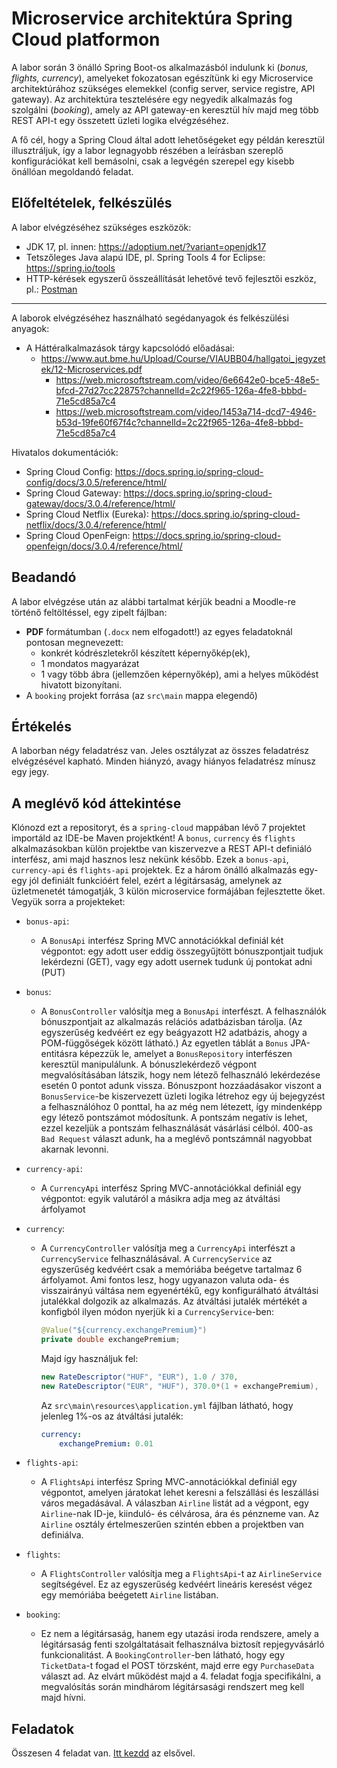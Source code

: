 # Microservice architektúra Spring Cloud platformon

A labor során 3 önálló Spring Boot-os alkalmazásból indulunk ki (*bonus, flights, currency*), amelyeket fokozatosan
egészítünk ki egy Microservice architektúrához szükséges elemekkel (config server, service registre, API gateway). Az
architektúra tesztelésére egy negyedik alkalmazás fog szolgálni (*booking*), amely az API gateway-en keresztül hív majd
meg több REST API-t egy összetett üzleti logika elvégzéséhez.

A fő cél, hogy a Spring Cloud által adott lehetőségeket egy példán keresztül illusztráljuk, így a labor legnagyobb
részében a leírásban szereplő konfigurációkat kell bemásolni, csak a legvégén szerepel egy kisebb önállóan megoldandó
feladat.

## Előfeltételek, felkészülés

A labor elvégzéséhez szükséges eszközök:

- JDK 17, pl. innen: https://adoptium.net/?variant=openjdk17
- Tetszőleges Java alapú IDE, pl. Spring Tools 4 for Eclipse: https://spring.io/tools
- HTTP-kérések egyszerű összeállítását lehetővé tevő fejlesztői eszköz,
  pl.: [Postman](https://www.postman.com/downloads/)

<hr />

A laborok elvégzéséhez használható segédanyagok és felkészülési anyagok:

- A Háttéralkalmazások tárgy kapcsolódó előadásai:
    - https://www.aut.bme.hu/Upload/Course/VIAUBB04/hallgatoi_jegyzetek/12-Microservices.pdf
        - https://web.microsoftstream.com/video/6e6642e0-bce5-48e5-bfcd-27d27cc22875?channelId=2c22f965-126a-4fe8-bbbd-71e5cd85a7c4
        - https://web.microsoftstream.com/video/1453a714-dcd7-4946-b53d-19fe60f67f4c?channelId=2c22f965-126a-4fe8-bbbd-71e5cd85a7c4

Hivatalos dokumentációk:

- Spring Cloud Config: https://docs.spring.io/spring-cloud-config/docs/3.0.5/reference/html/
- Spring Cloud Gateway: https://docs.spring.io/spring-cloud-gateway/docs/3.0.4/reference/html/
- Spring Cloud Netflix (Eureka): https://docs.spring.io/spring-cloud-netflix/docs/3.0.4/reference/html/
- Spring Cloud OpenFeign: https://docs.spring.io/spring-cloud-openfeign/docs/3.0.4/reference/html/

## Beadandó

A labor elvégzése után az alábbi tartalmat kérjük beadni a Moodle-re történő feltöltéssel, egy zipelt fájlban:

- **PDF** formátumban (`.docx` nem elfogadott!) az egyes feladatoknál pontosan megnevezett:
    - konkrét kódrészletekről készített képernyőkép(ek),
    - 1 mondatos magyarázat
    - 1 vagy több ábra (jellemzően képernyőkép), ami a helyes működést hivatott bizonyítani.
- A `booking` projekt forrása (az `src\main` mappa elegendő)

## Értékelés

A laborban négy feladatrész van. Jeles osztályzat az összes feladatrész elvégzésével kapható. Minden hiányzó, avagy
hiányos feladatrész mínusz egy jegy.

## A meglévő kód áttekintése

Klónozd ezt a repositoryt, és a `spring-cloud` mappában lévő 7 projektet importáld az IDE-be Maven projektként! A
`bonus`, `currency` és `flights` alkalmazásokban külön projektbe van kiszervezve a REST API-t definiáló interfész, ami
majd hasznos lesz nekünk később. Ezek a `bonus-api`, `currency-api` és `flights-api` projektek. Ez a három önálló
alkalmazás egy-egy jól definiált funkcióért felel, ezért a légitársaság, amelynek az üzletmenetét támogatják, 3 külön
microservice formájában fejlesztette őket. Vegyük sorra a projekteket:

- `bonus-api`:

    - A `BonusApi` interfész Spring MVC annotációkkal definiál két végpontot: egy adott user eddig összegyűjtött
      bónuszpontjait tudjuk lekérdezni (GET), vagy egy adott usernek tudunk új pontokat adni (PUT)

- `bonus`:

    - A `BonusController` valósítja meg a `BonusApi` interfészt. A felhasználók bónuszpontjait az alkalmazás relációs
      adatbázisban tárolja. (Az egyszerűség kedvéért ez egy beágyazott H2 adatbázis, ahogy a POM-függőségek között
      látható.) Az egyetlen táblát a `Bonus` JPA-entitásra képezzük le, amelyet a `BonusRepository` interfészen
      keresztül manipulálunk. A bónuszlekérdező végpont megvalósításában látszik, hogy nem létező felhasználó
      lekérdezése esetén 0 pontot adunk vissza. Bónuszpont hozzáadásakor viszont a `BonusService`-be kiszervezett üzleti
      logika létrehoz egy új bejegyzést a felhasználóhoz 0 ponttal, ha az még nem létezett, így mindenképp egy létező
      pontszámot módosítunk. A pontszám negatív is lehet, ezzel kezeljük a pontszám felhasználását vásárlási célból.
      400-as `Bad Request` választ adunk, ha a meglévő pontszámnál nagyobbat akarnak levonni.

- `currency-api`:

    - A `CurrencyApi` interfész Spring MVC-annotációkkal definiál egy végpontot: egyik valutáról a másikra adja meg az
      átváltási árfolyamot

- `currency`:

    - A `CurrencyController` valósítja meg a `CurrencyApi` interfészt a `CurrencyService` felhasználásával. A
      `CurrencyService` az egyszerűség kedvéért csak a memóriába beégetve tartalmaz 6 árfolyamot. Ami fontos lesz, hogy
      ugyanazon valuta oda- és visszairányú váltása nem egyenértékű, egy konfigurálható átváltási jutalékkal dolgozik az
      alkalmazás. Az átváltási jutalék mértékét a konfigból ilyen módon nyerjük ki a `CurrencyService`-ben:

      ```java
      @Value("${currency.exchangePremium}")
      private double exchangePremium;
      ```

      Majd így használjuk fel:

      ```java
      new RateDescriptor("HUF", "EUR"), 1.0 / 370,
      new RateDescriptor("EUR", "HUF"), 370.0*(1 + exchangePremium),
      ```
      Az `src\main\resources\application.yml` fájlban látható, hogy jelenleg 1%-os az átváltási jutalék:

      ```yaml
      currency:
          exchangePremium: 0.01
      ```

- `flights-api`:

    - A `FlightsApi` interfész Spring MVC-annotációkkal definiál egy végpontot, amelyen járatokat lehet keresni a
      felszállási és leszállási város megadásával. A válaszban `Airline` listát ad a végpont, egy `Airline`-nak ID-je,
      kiinduló- és célvárosa, ára és pénzneme van. Az `Airline` osztály értelmeszerűen szintén ebben a projektben van
      definiálva.

- `flights`:

    - A `FlightsController` valósítja meg a `FlightsApi`-t az `AirlineService` segítségével. Ez az egyszerűség kedvéért
      lineáris keresést végez egy memóriába beégetett `Airline` listában.

- `booking`:

    - Ez nem a légitársaság, hanem egy utazási iroda rendszere, amely a légitársaság fenti szolgáltatásait felhasználva
      biztosít repjegyvásárló funkcionalitást. A `BookingController`-ben látható, hogy egy `TicketData`-t fogad el POST
      törzsként, majd erre egy `PurchaseData` választ ad. Az elvárt működést majd a 4. feladat fogja specifikálni, a
      megvalósítás során mindhárom légitársasági rendszert meg kell majd hívni.

## Feladatok

Összesen 4 feladat van. [Itt kezdd](Feladat-1.md) az elsővel.